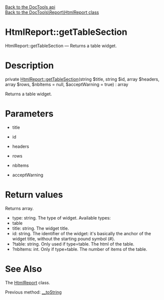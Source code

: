 [Back to the DocTools api](https://github.com/lingtalfi/DocTools/blob/master/doc/api/DocTools.md)<br>
[Back to the DocTools\Report\HtmlReport class](https://github.com/lingtalfi/DocTools/blob/master/doc/api/DocTools/Report/HtmlReport.md)


HtmlReport::getTableSection
================



HtmlReport::getTableSection — Returns a table widget.




Description
================


private [HtmlReport::getTableSection](https://github.com/lingtalfi/DocTools/blob/master/doc/api/DocTools/Report/HtmlReport/getTableSection.md)(string $title, string $id, array $headers, array $rows, $nbItems = null, $acceptWarning = true) : array




Returns a table widget.




Parameters
================


- title

    

- id

    

- headers

    

- rows

    

- nbItems

    

- acceptWarning

    


Return values
================

Returns array.
- type: string. The type of widget.
Available types:
- table
- title: string. The widget title.
- id: string. The identifier of the widget: it's basically the anchor of the widget title,
without the starting pound symbol (#).
- ?table: string. Only used if type=table. The html of the table.
- ?nbItems: int. Only if type=table. The number of items of the table.






See Also
================

The [HtmlReport](https://github.com/lingtalfi/DocTools/blob/master/doc/api/DocTools/Report/HtmlReport.md) class.

Previous method: [__toString](https://github.com/lingtalfi/DocTools/blob/master/doc/api/DocTools/Report/HtmlReport/__toString.md)<br>

